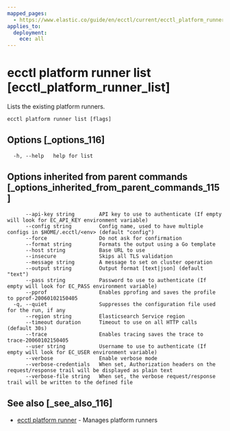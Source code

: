 ```yaml
---
mapped_pages:
  - https://www.elastic.co/guide/en/ecctl/current/ecctl_platform_runner_list.html
applies_to:
  deployment:
    ece: all
---
```


# ecctl platform runner list [ecctl_platform_runner_list]

Lists the existing platform runners.

```
ecctl platform runner list [flags]
```


## Options [_options_116]

```
  -h, --help   help for list
```


## Options inherited from parent commands [_options_inherited_from_parent_commands_115]

```
      --api-key string        API key to use to authenticate (If empty will look for EC_API_KEY environment variable)
      --config string         Config name, used to have multiple configs in $HOME/.ecctl/<env> (default "config")
      --force                 Do not ask for confirmation
      --format string         Formats the output using a Go template
      --host string           Base URL to use
      --insecure              Skips all TLS validation
      --message string        A message to set on cluster operation
      --output string         Output format [text|json] (default "text")
      --pass string           Password to use to authenticate (If empty will look for EC_PASS environment variable)
      --pprof                 Enables pprofing and saves the profile to pprof-20060102150405
  -q, --quiet                 Suppresses the configuration file used for the run, if any
      --region string         Elasticsearch Service region
      --timeout duration      Timeout to use on all HTTP calls (default 30s)
      --trace                 Enables tracing saves the trace to trace-20060102150405
      --user string           Username to use to authenticate (If empty will look for EC_USER environment variable)
      --verbose               Enable verbose mode
      --verbose-credentials   When set, Authorization headers on the request/response trail will be displayed as plain text
      --verbose-file string   When set, the verbose request/response trail will be written to the defined file
```


## See also [_see_also_116]

* [ecctl platform runner](/reference/ecctl_platform_runner.md) - Manages platform runners
